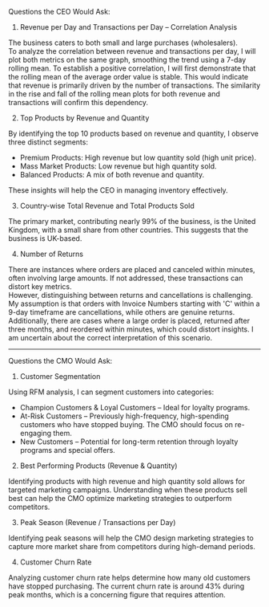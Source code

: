 Questions the CEO Would Ask:

1. Revenue per Day and Transactions per Day – Correlation Analysis  

The business caters to both small and large purchases (wholesalers).  
To analyze the correlation between revenue and transactions per day, I will plot both metrics on the same graph, smoothing the trend using a 7-day rolling mean. To establish a positive correlation, I will first demonstrate that the rolling mean of the average order value is stable. This would indicate that revenue is primarily driven by the number of transactions. The similarity in the rise and fall of the rolling mean plots for both revenue and transactions will confirm this dependency.

2. Top Products by Revenue and Quantity  

By identifying the top 10 products based on revenue and quantity, I observe three distinct segments:  

- Premium Products: High revenue but low quantity sold (high unit price).  
- Mass Market Products: Low revenue but high quantity sold.  
- Balanced Products: A mix of both revenue and quantity.  

These insights will help the CEO in managing inventory effectively.

3. Country-wise Total Revenue and Total Products Sold  

The primary market, contributing nearly 99% of the business, is the United Kingdom, with a small share from other countries. This suggests that the business is UK-based.

4. Number of Returns  

There are instances where orders are placed and canceled within minutes, often involving large amounts. If not addressed, these transactions can distort key metrics.  
However, distinguishing between returns and cancellations is challenging. My assumption is that orders with Invoice Numbers starting with 'C' within a 9-day timeframe are cancellations, while others are genuine returns. Additionally, there are cases where a large order is placed, returned after three months, and reordered within minutes, which could distort insights. I am uncertain about the correct interpretation of this scenario.

---

Questions the CMO Would Ask:

1. Customer Segmentation  

Using RFM analysis, I can segment customers into categories:  

- Champion Customers & Loyal Customers – Ideal for loyalty programs.  
- At-Risk Customers – Previously high-frequency, high-spending customers who have stopped buying. The CMO should focus on re-engaging them.  
- New Customers – Potential for long-term retention through loyalty programs and special offers.

2. Best Performing Products (Revenue & Quantity)  

Identifying products with high revenue and high quantity sold allows for targeted marketing campaigns. Understanding when these products sell best can help the CMO optimize marketing strategies to outperform competitors.

3. Peak Season (Revenue / Transactions per Day)  

Identifying peak seasons will help the CMO design marketing strategies to capture more market share from competitors during high-demand periods.

4. Customer Churn Rate  

Analyzing customer churn rate helps determine how many old customers have stopped purchasing. The current churn rate is around 43% during peak months, which is a concerning figure that requires attention.
